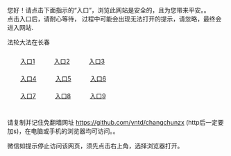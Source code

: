 您好！请点击下面指示的“入口”，浏览此网站是安全的，且为您带来平安。。 <br/>
点击入口后，请耐心等待， 过程中可能会出现无法打开的提示，请忽略，最终会进入网站. </br>

法轮大法在长春<br/>
<div style="padding:10px"><a style="margin:20px" target="_blank" href="https://d3uc31q5cgo4r7.cloudfront.net/2Qpsp?tlgpfe" id="ccLink1" rel="nofollow">入口1</a> <a target="_blank" style="margin:20px" href="https://d1f1gn8hnbhfdy.cloudfront.net/2Qpsp?uagoedin" id="ccLink2" rel="nofollow">入口2</a> <a style="margin:20px" target="_blank" href="https://d1m0mphrfxlbom.cloudfront.net/2Qpsp?alpknxx" id="ccLink3" rel="nofollow">入口3</a></div>

<div style="padding:10px" ><a style="margin:20px" target="_blank" href="https://d3uc31q5cgo4r7.cloudfront.net/2Qpsp?tlgpfe" id="ccLink4" rel="nofollow">入口4</a> <a style="margin:20px" href="https://d1f1gn8hnbhfdy.cloudfront.net/2Qpsp?uagoedin" target="_blank" id="ccLink5" rel="nofollow">入口5</a> <a style="margin:20px" href="https://d1m0mphrfxlbom.cloudfront.net/2Qpsp?alpknxx" target="_blank" id="ccLink6" rel="nofollow">入口6</a></div>

<div style="padding:10px"><a style="margin:20px" target="_blank" href="https://d3uc31q5cgo4r7.cloudfront.net/2Qpsp?tlgpfe" id="ccLink7" rel="nofollow">入口7</a> <a style="margin:20px" href="https://d1f1gn8hnbhfdy.cloudfront.net/2Qpsp?uagoedin" target="_blank" id="ccLink8" rel="nofollow">入口8</a> <a style="margin:20px" target="_blank" href="https://d1m0mphrfxlbom.cloudfront.net/2Qpsp?alpknxx" id="ccLink9" rel="nofollow">入口9</a></div>

<br/>



请复制并记住免翻墙网址 https://github.com/yntd/changchunzx (http后一定要加s)，在电脑或手机的浏览器均可访问。。<br/>

微信如提示停止访问该网页，须先点击右上角，选择浏览器打开。
